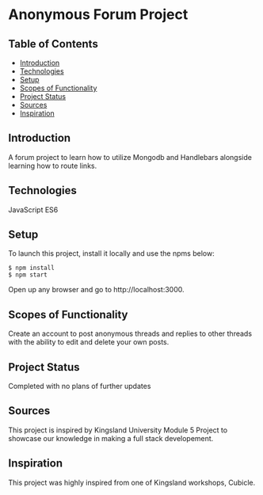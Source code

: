 # Anonymous Forum Project

## Table of Contents
* [Introduction](#introduction)
* [Technologies](#technologies)
* [Setup](#setup)
* [Scopes of Functionality](#scopes-of-functionality)
* [Project Status](#project-status)
* [Sources](#sources)
* [Inspiration](#inspiration)

## Introduction
A forum project to learn how to utilize Mongodb and Handlebars alongside learning how to route links.

## Technologies
JavaScript ES6

## Setup
To launch this project, install it locally and use the npms below:
```
$ npm install
$ npm start
``` 
Open up any browser and go to http://localhost:3000.

## Scopes of Functionality
Create an account to post anonymous threads and replies to other threads with the ability to edit and delete your own posts.

## Project Status
Completed with no plans of further updates

## Sources
This project is inspired by Kingsland University Module 5 Project to showcase our knowledge in making a full stack developement.

## Inspiration
This project was highly inspired from one of Kingsland workshops, Cubicle.